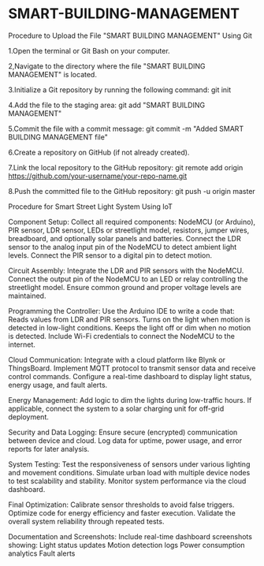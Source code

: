 # SMART-BUILDING-MANAGEMENT
Procedure to Upload the File "SMART BUILDING MANAGEMENT" Using Git

1.Open the terminal or Git Bash on your computer.

2,Navigate to the directory where the file "SMART BUILDING MANAGEMENT" is located.

3.Initialize a Git repository by running the following command:
git init

4.Add the file to the staging area:
git add "SMART BUILDING MANAGEMENT"

5.Commit the file with a commit message:
git commit -m "Added SMART BUILDING MANAGEMENT file"

6.Create a repository on GitHub (if not already created).

7.Link the local repository to the GitHub repository:
    git remote add origin https://github.com/your-username/your-repo-name.git

8.Push the committed file to the GitHub repository:
    git push -u origin master




Procedure for Smart Street Light System Using IoT

Component Setup:
      Collect all required components: NodeMCU (or Arduino), PIR sensor, LDR sensor, LEDs or streetlight model, resistors, jumper wires, breadboard, and optionally 
      solar panels and batteries.
      Connect the LDR sensor to the analog input pin of the NodeMCU to detect ambient light levels.
      Connect the PIR sensor to a digital pin to detect motion.

Circuit Assembly:
     Integrate the LDR and PIR sensors with the NodeMCU.
     Connect the output pin of the NodeMCU to an LED or relay controlling the streetlight model.
     Ensure common ground and proper voltage levels are maintained.

Programming the Controller:
     Use the Arduino IDE to write a code that:
         Reads values from LDR and PIR sensors.
         Turns on the light when motion is detected in low-light conditions.
         Keeps the light off or dim when no motion is detected.
         Include Wi-Fi credentials to connect the NodeMCU to the internet.

Cloud Communication:
     Integrate with a cloud platform like Blynk or ThingsBoard.
     Implement MQTT protocol to transmit sensor data and receive control commands.
     Configure a real-time dashboard to display light status, energy usage, and fault alerts.

Energy Management:
    Add logic to dim the lights during low-traffic hours.
    If applicable, connect the system to a solar charging unit for off-grid deployment.

Security and Data Logging:
    Ensure secure (encrypted) communication between device and cloud.
    Log data for uptime, power usage, and error reports for later analysis.

System Testing:
    Test the responsiveness of sensors under various lighting and movement conditions.
    Simulate urban load with multiple device nodes to test scalability and stability.
    Monitor system performance via the cloud dashboard.

Final Optimization:
    Calibrate sensor thresholds to avoid false triggers.
    Optimize code for energy efficiency and faster execution.
    Validate the overall system reliability through repeated tests.

Documentation and Screenshots:
    Include real-time dashboard screenshots showing:
    Light status updates
    Motion detection logs
    Power consumption analytics
    Fault alerts

